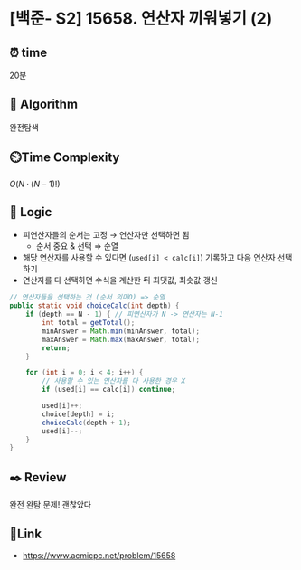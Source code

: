 # [백준- S2] 15658. 연산자 끼워넣기 (2)
 
## ⏰  **time**
20분

## :pushpin: **Algorithm**
완전탐색

## ⏲️**Time Complexity**
$O(N⋅(N−1)!)$

## :round_pushpin: **Logic**
- 피연산자들의 순서는 고정 → 연산자만 선택하면 됨
  - 순서 중요 & 선택 ⇒ 순열
- 해당 연산자를 사용할 수 있다면 (`used[i] < calc[i]`) 기록하고 다음 연산자 선택하기
- 연산자를 다 선택하면 수식을 계산한 뒤 최댓값, 최솟값 갱신
```java
// 연산자들을 선택하는 것 (순서 의미O) => 순열
public static void choiceCalc(int depth) {
    if (depth == N - 1) { // 피연산자가 N -> 연산자는 N-1
        int total = getTotal();
        minAnswer = Math.min(minAnswer, total);
        maxAnswer = Math.max(maxAnswer, total);
        return;
    }

    for (int i = 0; i < 4; i++) {
        // 사용할 수 있는 연산자를 다 사용한 경우 X
        if (used[i] == calc[i]) continue;

        used[i]++;
        choice[depth] = i;
        choiceCalc(depth + 1);
        used[i]--;
    }
}
```

## :black_nib: **Review**
완전 완탐 문제! 괜찮았다

## 📡**Link**
- https://www.acmicpc.net/problem/15658
